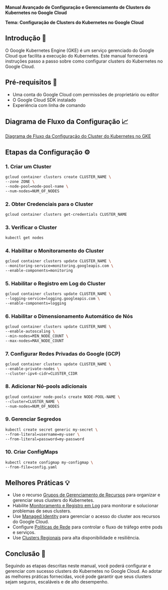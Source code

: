 **Manual Avançado de Configuração e Gerenciamento de Clusters do Kubernetes no Google Cloud**

**Tema: Configuração de Clusters do Kubernetes no Google Cloud**

## Introdução 🌳

O Google Kubernetes Engine (GKE) é um serviço gerenciado do Google Cloud que facilita a execução do Kubernetes. Este manual fornecerá instruções passo a passo sobre como configurar clusters do Kubernetes no Google Cloud.

## Pré-requisitos 🧰

* Uma conta do Google Cloud com permissões de proprietário ou editor
* O Google Cloud SDK instalado
* Experiência com linha de comando

## Diagrama de Fluxo da Configuração 📈

[Diagrama de Fluxo da Configuração do Cluster do Kubernetes no GKE](diagrama.png)

## Etapas da Configuração ⚙️

### 1. Criar um Cluster

```Bash
gcloud container clusters create CLUSTER_NAME \
--zone ZONE \
--node-pool=node-pool-name \
--num-nodes=NUM_OF_NODES
```

### 2. Obter Credenciais para o Cluster

```Bash
gcloud container clusters get-credentials CLUSTER_NAME
```

### 3. Verificar o Cluster

```Bash
kubectl get nodes
```

### 4. Habilitar o Monitoramento do Cluster

```Bash
gcloud container clusters update CLUSTER_NAME \
--monitoring-service=monitoring.googleapis.com \
--enable-components=monitoring
```

### 5. Habilitar o Registro em Log do Cluster

```Bash
gcloud container clusters update CLUSTER_NAME \
--logging-service=logging.googleapis.com \
--enable-components=logging
```

### 6. Habilitar o Dimensionamento Automático de Nós

```Bash
gcloud container clusters update CLUSTER_NAME \
--enable-autoscaling \
--min-nodes=MIN_NODE_COUNT \
--max-nodes=MAX_NODE_COUNT
```

### 7. Configurar Redes Privadas do Google (GCP)

```Bash
gcloud container clusters update CLUSTER_NAME \
--enable-private-nodes \
--cluster-ipv4-cidr=CLUSTER_CIDR
```

### 8. Adicionar Nó-pools adicionais

```Bash
gcloud container node-pools create NODE-POOL-NAME \
--cluster=CLUSTER_NAME \
--num-nodes=NUM_OF_NODES
```

### 9. Gerenciar Segredos

```Bash
kubectl create secret generic my-secret \
--from-literal=username=my-user \
--from-literal=password=my-password
```

### 10. Criar ConfigMaps

```Bash
kubectl create configmap my-configmap \
--from-file=config.yaml
```

## Melhores Práticas 💡

* Use o recurso [Grupos de Gerenciamento de Recursos](https://cloud.google.com/resource-manager/docs/creating-managing-resource-groups) para organizar e gerenciar seus clusters do Kubernetes.
* Habilite [Monitoramento e Registro em Log](https://cloud.google.com/kubernetes-engine/docs/concepts/monitoring-logging) para monitorar e solucionar problemas de seus clusters.
* Use [Managed Identity](https://cloud.google.com/kubernetes-engine/docs/how-to/managed-identity) para gerenciar o acesso do cluster aos recursos do Google Cloud.
* Configure [Políticas de Rede](https://cloud.google.com/kubernetes-engine/docs/concepts/network-policy) para controlar o fluxo de tráfego entre pods e serviços.
* Use [Clusters Regionais](https://cloud.google.com/kubernetes-engine/docs/concepts/regional-clusters) para alta disponibilidade e resiliência.

## Conclusão 🎉

Seguindo as etapas descritas neste manual, você poderá configurar e gerenciar com sucesso clusters do Kubernetes no Google Cloud. Ao adotar as melhores práticas fornecidas, você pode garantir que seus clusters sejam seguros, escaláveis e de alto desempenho.